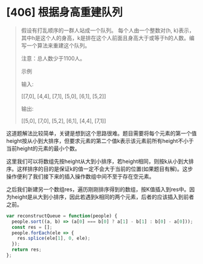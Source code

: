 # [406] 根据身高重建队列

> 假设有打乱顺序的一群人站成一个队列。 每个人由一个整数对(h, k)表示，其中h是这个人的身高，k是排在这个人前面且身高大于或等于h的人数。编写一个算法来重建这个队列。
>
> 注意：总人数少于1100人。
>
> 示例
>
> 输入:
>
> [[7,0], [4,4], [7,1], [5,0], [6,1], [5,2]]
>
> 输出:
>
> [[5,0], [7,0], [5,2], [6,1], [4,4], [7,1]]

这道题解法比较简单，关键是想到这个思路很难。题目需要将每个元素的第一个值height按从小到大排序，但要求元素的第二个值k表示该元素前所有height不小于当前height的元素的最小个数。

这里我们可以将数组先按height从大到小排序，若height相同，则按k从小到大排序。这样排序的目的是保证k的值一定不会大于当前的位置(如果题目有解)。这步操作便利了我们接下来的插入操作数组中间不至于存在空元素。

之后我们新建另一个数组res，遍历刚刚排序得到的数组，按K值插入到res中。因为height是从大到小排序，因此若遇到k相同的两个元素，后者的应该插入到前者之前。

```js
var reconstructQueue = function(people) {
  people.sort((a, b) => (a[0] === b[0] ? a[1] - b[1] : b[0] - a[0]));
  const res = [];
  people.forEach(ele => {
    res.splice(ele[1], 0, ele);
  });
  return res;
};
```

